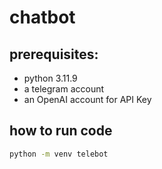 # chatbot



## prerequisites:
- python 3.11.9
- a telegram account 
- an OpenAI account for API Key

## how to  run code 
```cmd
python -m venv telebot
```